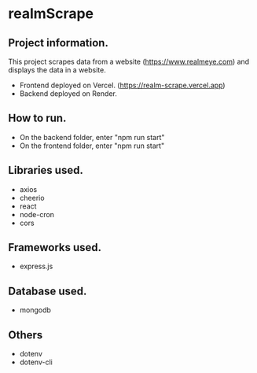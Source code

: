 # realmScrape

## Project information.

This project scrapes data from a website (https://www.realmeye.com) and displays the data in a website.

- Frontend deployed on Vercel. (https://realm-scrape.vercel.app)
- Backend deployed on Render.

## How to run.

- On the backend folder, enter "npm run start"
- On the frontend folder, enter "npm run start"

## Libraries used.

- axios
- cheerio
- react
- node-cron
- cors

## Frameworks used.

- express.js

## Database used.

- mongodb

## Others

- dotenv
- dotenv-cli
